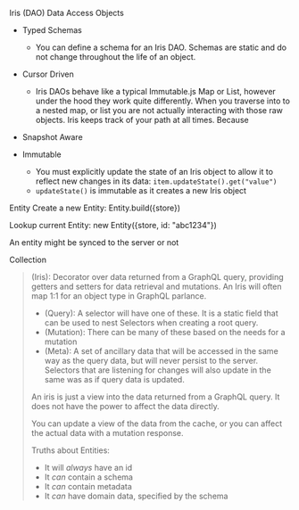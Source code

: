 Iris (DAO) Data Access Objects
  - Typed Schemas
    - You can define a schema for an Iris DAO. Schemas are static and do not
      change throughout the life of an object.
  - Cursor Driven
    - Iris DAOs behave like a typical Immutable.js Map or List, however under
      the hood they work quite differently. When you traverse into to a nested
      map, or list you are not actually interacting with those raw objects. Iris
      keeps track of your path at all times. Because
  - Snapshot Aware

  - Immutable
    - You must explicitly update the state of an Iris object to allow it
      to reflect new changes in its data: `item.updateState().get("value")`
    - `updateState()` is immutable as it creates a new Iris object

Entity
  Create a new Entity:
    Entity.build({store})

  Lookup current Entity:
    new Entity({store, id: "abc1234"})

  An entity might be synced to the server or not


Collection

>
> (Iris): Decorator over data returned from a GraphQL query, providing getters and
> setters for data retrieval and mutations. An Iris will often map 1:1 for an
> object type in GraphQL parlance.
>   - (Query): A selector will have one of these. It is a static field that can be
>     used to nest Selectors when creating a root query.
>   - (Mutation): There can be many of these based on the needs for a mutation
>   - (Meta): A set of ancillary data that will be accessed in the same way as the
>     query data, but will never persist to the server. Selectors that are
>     listening for changes will also update in the same was as if query data is
>     updated.
>
> An iris is just a view into the data returned from a GraphQL query. It does not
> have the power to affect the data directly.
>
> You can update a view of the data from the cache, or you can affect the actual
> data with a mutation response.
>
> Truths about Entities:
>
> - It will _always_ have an id
> - It _can_ contain a schema
> - It _can_ contain metadata
> - It _can_ have domain data, specified by the schema
